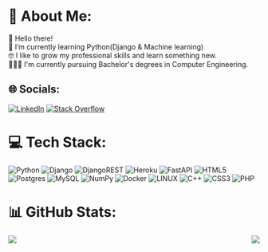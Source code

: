 # 💫 About Me:
👋 Hello there!<br>🌱 I’m currently learning Python(Django & Machine learning) <br>🤓 I like to grow my professional skills and learn something new.<br>👨🏻‍🎓 I'm currently pursuing Bachelor's degrees in Computer Engineering.


## 🌐 Socials:
[![LinkedIn](https://img.shields.io/badge/LinkedIn-%230077B5.svg?logo=linkedin&logoColor=white)](https://linkedin.com/in/saeed-rahimi-842420279) [![Stack Overflow](https://img.shields.io/badge/-Stackoverflow-FE7A16?logo=stack-overflow&logoColor=white)](https://stackoverflow.com/users/21962705) 

# 💻 Tech Stack:
![Python](https://img.shields.io/badge/python-3670A0?style=for-the-badge&logo=python&logoColor=ffdd54) ![Django](https://img.shields.io/badge/django-%23092E20.svg?style=for-the-badge&logo=django&logoColor=white) ![DjangoREST](https://img.shields.io/badge/DJANGO-REST-ff1709?style=for-the-badge&logo=django&logoColor=white&color=ff1709&labelColor=gray) ![Heroku](https://img.shields.io/badge/heroku-%23430098.svg?style=for-the-badge&logo=heroku&logoColor=white) ![FastAPI](https://img.shields.io/badge/FastAPI-005571?style=for-the-badge&logo=fastapi) ![HTML5](https://img.shields.io/badge/html5-%23E34F26.svg?style=for-the-badge&logo=html5&logoColor=white)  ![Postgres](https://img.shields.io/badge/postgres-%23316192.svg?style=for-the-badge&logo=postgresql&logoColor=white) ![MySQL](https://img.shields.io/badge/mysql-%2300f.svg?style=for-the-badge&logo=mysql&logoColor=white) ![NumPy](https://img.shields.io/badge/numpy-%23013243.svg?style=for-the-badge&logo=numpy&logoColor=white) ![Docker](https://img.shields.io/badge/docker-%230db7ed.svg?style=for-the-badge&logo=docker&logoColor=white) ![LINUX](https://img.shields.io/badge/Linux-FCC624?style=for-the-badge&logo=linux&logoColor=black) ![C++](https://img.shields.io/badge/c++-%2300599C.svg?style=for-the-badge&logo=c%2B%2B&logoColor=white) ![CSS3](https://img.shields.io/badge/css3-%231572B6.svg?style=for-the-badge&logo=css3&logoColor=white) ![PHP](https://img.shields.io/badge/php-%23777BB4.svg?style=for-the-badge&logo=php&logoColor=white)
# 📊 GitHub Stats:
  <img align="right" src="https://github-readme-stats.vercel.app/api?username=SaeedRahimisp&hide=contribs,stars&count_private=true&show_icons=true&include_all_commits=true&custom_title=My%20Account%20Stats" />
  <img align="center" src="https://github-readme-stats.vercel.app/api/top-langs/?username=SaeedRahimisp&langs_count=3&hide=php" />
